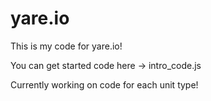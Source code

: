 # yare.io
This is my code for yare.io!

You can get started code here -> intro_code.js

Currently working on code for each unit type!
